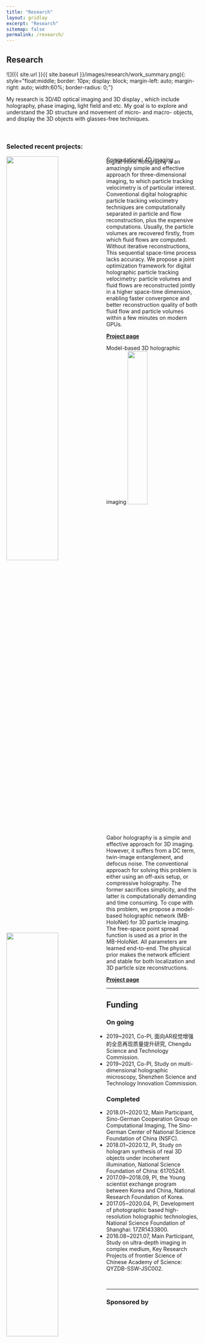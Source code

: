 ```yaml
---
title: "Research"
layout: gridlay
excerpt: "Research"
sitemap: false
permalink: /research/
---
```


## Research

![]({{ site.url }}{{ site.baseurl }}/images/research/work_summary.png){: style="float:middle; border: 10px; display: block; margin-left: auto; margin-right: auto; width:60%; border-radius: 0;"} 

My research is 3D/4D optical imaging and 3D display , which include holography, phase imaging, light field and etc. My goal is to explore and understand the 3D structure and movement of micro- and macro- objects, and display the 3D objects with glasses-free techniques.

<br>

### Selected recent projects:
<div class = "row">
<div class="col-sm-6 clearfix" style="margin-botton:50px;">
 <div class="well">
  <pubtit>Computational 4D imaging</pubtit>
  <img src="{{ site.url }}{{ site.baseurl }}/images/research/holoflow-holo.png" class="img-responsive" width="52%" style="float:left; border-radius: 0px; " />  <img src="{{ site.url }}{{ site.baseurl }}/images/research/holo-flow.gif" class="img-responsive" width="52%" style="float:left; border-radius: 0px; margin-bottom:-0px;" /> 
  <p style="margin-top:-12px !important;">Digital inline holography is an amazingly simple and effective approach for three-dimensional imaging, to which particle tracking velocimetry is of particular interest. Conventional digital holographic particle tracking velocimetry techniques are computationally separated in particle and flow reconstruction, plus the expensive computations. Usually, the particle volumes are recovered firstly, from which fluid flows are computed. Without iterative reconstructions, This sequential space-time process lacks accuracy. We propose a joint optimization framework for digital holographic particle tracking velocimetry: particle volumes and fluid flows are reconstructed jointly in a higher space-time dimension, enabling faster convergence and better reconstruction quality of both fluid flow and particle volumes within a few minutes on modern GPUs. </p>
  <!-- <p><em>{{ publi.authors }}</em></p> -->
  <p><strong><a href="https://ni-chen.github.io/HoloFlow-PTV/">Project page</a></strong></p>
  <!-- <p class="text-danger"><strong> {{ publi.news1 }}</strong></p> -->
  <!-- <p> {{ publi.news2 }}</p> -->
 </div>
</div>


<div class="col-sm-6 clearfix">
 <div class="well">
  <pubtit >Model-based 3D holographic imaging</pubtit>
  <img src="{{ site.url }}{{ site.baseurl }}/images/research/MB-holo.svg" class="img-responsive" width="63%" style="float:left; border-radius: 0px;" />  <img src="{{ site.url }}{{ site.baseurl }}/images/research/MB-video.gif" class="img-responsive" width="32.%" style="border-radius: 0px; " />
  <p>
  Gabor holography is a simple and effective approach for 3D imaging. However, it suffers from a DC term, twin-image entanglement, and defocus noise. The conventional approach for solving this problem is either using an off-axis setup, or compressive holography. The former sacrifices simplicity, and the latter is computationally demanding and time consuming. To cope with this problem, we propose a model-based holographic network (MB-HoloNet) for 3D particle imaging. The free-space point spread function is used as a prior in the MB-HoloNet. All parameters are learned end-to-end. The physical prior makes the network efficient and stable for both localization and 3D particle size reconstructions.
  </p>
  <!-- <p><em>{{ publi.authors }}</em></p> -->
  <p><strong><a href="https://ni-chen.github.io/3D-MB-HoloNet/">Project page</a></strong></p>
  <!-- <p class="text-danger"><strong> {{ publi.news1 }}</strong></p>-->
  <!-- <p> {{ publi.news2 }}</p> -->
 </div>
</div>

</div>


<div>
<hr>

<h2>Funding</h2>

### On going
- 2019~2021, Co-PI, 面向AR视觉增强的全息再现质量提升研究, Chengdu Science and Technology Commission.
- 2019~2021, Co-PI, Study on multi-dimensional holographic microscopy, Shenzhen Science and Technology Innovation Commission.


### Completed
- 2018.01~2020.12, Main Participant, Sino-German Cooperation Group on Computational Imaging, The Sino-German Center of National Science Foundation of China (NSFC).
- 2018.01~2020.12, PI, Study on hologram synthesis of real 3D objects under incoherent illumination, National Science Foundation of China: 61705241.
- 2017.09~2018.09, PI, the Young scientist exchange program between Korea and China, National Research Foundation of Korea.
- 2017.05~2020.04, PI, Development of photographic based high-resolution holographic technologies, National Science Foundation of Shanghai: 17ZR1433800.
- 2016.08~2021.07, Main Participant, Study on ultra-depth imaging in complex medium, Key Research Projects of frontier Science of Chinese Academy of Science: QYZDB-SSW-JSC002.

<br>
<hr>

### Sponsored by

|                         |                         |                        |                         |
| :---------------------: | :---------------------: | :--------------------: | :---------------------- |
| ![]({{site.url}}{{site.baseurl}}/images/logo/nsfc_long.svg){:style="height: 80px;border-radius:0px;box-shadow: 0px 0px 0px #ffffff00;"} | ![]({{site.url}}{{site.baseurl}}/images/logo/NSFS.png){:style="height: 80px;border-radius:0px;box-shadow: 0px 0px 0px #ffffff00;"} | ![]({{site.url}}{{site.baseurl}}/images/logo/NRF.svg){:style="height: 80px;border-radius:0px;box-shadow: 0px 0px 0px #ffffff00;"} | ![]({{site.url}}{{site.baseurl}}/images/logo/szsti.png){:style="height: 80px;border-radius:0px;box-shadow: 0px 0px 0px #ffffff00;"} |

</div>